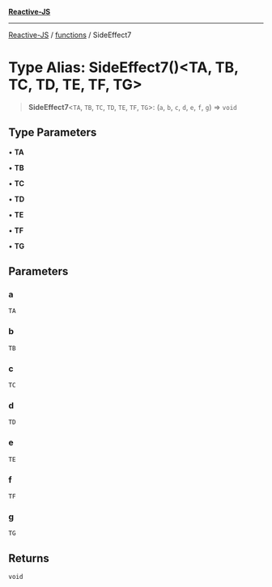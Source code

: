 [**Reactive-JS**](../../README.md)

***

[Reactive-JS](../../README.md) / [functions](../README.md) / SideEffect7

# Type Alias: SideEffect7()\<TA, TB, TC, TD, TE, TF, TG\>

> **SideEffect7**\<`TA`, `TB`, `TC`, `TD`, `TE`, `TF`, `TG`\>: (`a`, `b`, `c`, `d`, `e`, `f`, `g`) => `void`

## Type Parameters

• **TA**

• **TB**

• **TC**

• **TD**

• **TE**

• **TF**

• **TG**

## Parameters

### a

`TA`

### b

`TB`

### c

`TC`

### d

`TD`

### e

`TE`

### f

`TF`

### g

`TG`

## Returns

`void`
